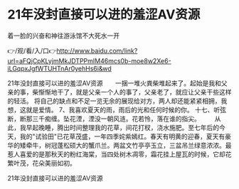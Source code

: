 # 21年没封直接可以进的羞涩AV资源
着一脸的兴奋和神往游泳馆不大死水一开

👉/观/看/入/口👉http://www.baidu.com/link?url=aFQjCpKLyjmMkJDTPPmIM46mcs0b-moe8w2Xe6-iLGqpxJgfWTUHTnAr0yehHs6i&wd

21年没封直接可以进的羞涩AV资源　　一捆一堆火粪柴堆起来了。起始是我和父亲的事，柴惭惭地干了，就是父亲一个人的事了，父亲老了，就应让父亲干些这样的轻活。
	将自己的缺点和不足一览无余的展现给对方，两人却还能紧紧相拥，我想，这就是爱情。
	7、我喜欢夏天的雨，雨后的光和任何时候的你。
	十七、听弦断，断那三千痴缠。坠花湮，湮没一朝风涟。花若怜，落在谁的指尖。
　　从此，我早起晚睡，腾出时间整理我的花草，间花打杈，浇水施肥。至七年后的今天，我的"试验田"已花草茂盛，一年四季姹紫嫣红。春天有明黄的迎春，夏天有豪华的矮牵牛，树冠蓬松硕大的蟹爪兰。两盆文竹亭亭玉立，三盆吊兰绿意浓浓。最惹人喜爱的是那秋天的粉红海棠，当四处树木凋零，霜花挂上屋瓦的时候，它却花繁叶茂，花朵美丽如初。

21年没封直接可以进的羞涩AV资源
